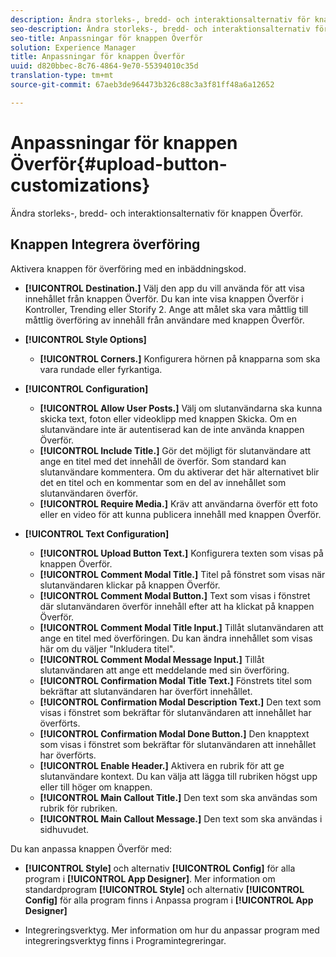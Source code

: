 ```yaml
---
description: Ändra storleks-, bredd- och interaktionsalternativ för knappen Överför.
seo-description: Ändra storleks-, bredd- och interaktionsalternativ för knappen Överför.
seo-title: Anpassningar för knappen Överför
solution: Experience Manager
title: Anpassningar för knappen Överför
uuid: d820bbec-8c76-4864-9e70-55394010c35d
translation-type: tm+mt
source-git-commit: 67aeb3de964473b326c88c3a3f81ff48a6a12652

---
```



# Anpassningar för knappen Överför{#upload-button-customizations}

Ändra storleks-, bredd- och interaktionsalternativ för knappen Överför.

## Knappen Integrera överföring

Aktivera knappen för överföring med en inbäddningskod.

* **[!UICONTROL Destination.]** Välj den app du vill använda för att visa innehållet från knappen Överför. Du kan inte visa knappen Överför i Kontroller, Trending eller Storify 2. Ange att målet ska vara måttlig till måttlig överföring av innehåll från användare med knappen Överför.
* **[!UICONTROL Style Options]**

   * **[!UICONTROL Corners.]** Konfigurera hörnen på knapparna som ska vara rundade eller fyrkantiga.

* **[!UICONTROL Configuration]**

   * **[!UICONTROL Allow User Posts.]** Välj om slutanvändarna ska kunna skicka text, foton eller videoklipp med knappen Skicka. Om en slutanvändare inte är autentiserad kan de inte använda knappen Överför.
   * **[!UICONTROL Include Title.]** Gör det möjligt för slutanvändare att ange en titel med det innehåll de överför. Som standard kan slutanvändare kommentera. Om du aktiverar det här alternativet blir det en titel och en kommentar som en del av innehållet som slutanvändaren överför.
   * **[!UICONTROL Require Media.]** Kräv att användarna överför ett foto eller en video för att kunna publicera innehåll med knappen Överför.

* **[!UICONTROL Text Configuration]**

   * **[!UICONTROL Upload Button Text.]** Konfigurera texten som visas på knappen Överför.
   * **[!UICONTROL Comment Modal Title.]** Titel på fönstret som visas när slutanvändaren klickar på knappen Överför.
   * **[!UICONTROL Comment Modal Button.]** Text som visas i fönstret där slutanvändaren överför innehåll efter att ha klickat på knappen Överför.
   * **[!UICONTROL Comment Modal Title Input.]** Tillåt slutanvändaren att ange en titel med överföringen. Du kan ändra innehållet som visas här om du väljer &quot;Inkludera titel&quot;.
   * **[!UICONTROL Comment Modal Message Input.]** Tillåt slutanvändaren att ange ett meddelande med sin överföring.
   * **[!UICONTROL Confirmation Modal Title Text.]** Fönstrets titel som bekräftar att slutanvändaren har överfört innehållet.
   * **[!UICONTROL Confirmation Modal Description Text.]** Den text som visas i fönstret som bekräftar för slutanvändaren att innehållet har överförts.
   * **[!UICONTROL Confirmation Modal Done Button.]** Den knapptext som visas i fönstret som bekräftar för slutanvändaren att innehållet har överförts.
   * **[!UICONTROL Enable Header.]** Aktivera en rubrik för att ge slutanvändare kontext. Du kan välja att lägga till rubriken högst upp eller till höger om knappen.
   * **[!UICONTROL Main Callout Title.]** Den text som ska användas som rubrik för rubriken.
   * **[!UICONTROL Main Callout Message.]** Den text som ska användas i sidhuvudet.

Du kan anpassa knappen Överför med:

* **[!UICONTROL Style]** och alternativ **[!UICONTROL Config]** för alla program i **[!UICONTROL App Designer]**. Mer information om standardprogram **[!UICONTROL Style]** och alternativ **[!UICONTROL Config]** för alla program finns i Anpassa program i **[!UICONTROL App Designer]**

* Integreringsverktyg. Mer information om hur du anpassar program med integreringsverktyg finns i Programintegreringar.


